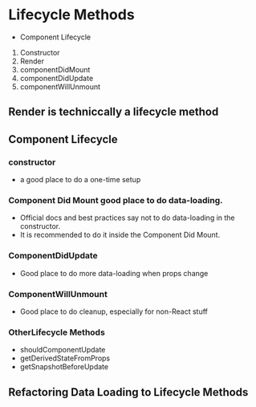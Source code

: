 # Lifecycle Methods

- Component Lifecycle

1. Constructor
2. Render
3. componentDidMount
4. componentDidUpdate
5. componentWillUnmount

## Render is techniccally a lifecycle method

## Component Lifecycle

### constructor

- a good place to do a one-time setup

### Component Did Mount good place to do data-loading.

- Official docs and best practices say not to do data-loading in the constructor.
- It is recommended to do it inside the Component Did Mount.

### ComponentDidUpdate

- Good place to do more data-loading when props change

### ComponentWillUnmount

- Good place to do cleanup, especially for non-React stuff

### OtherLifecycle Methods

- shouldComponentUpdate
- getDerivedStateFromProps
- getSnapshotBeforeUpdate

## Refactoring Data Loading to Lifecycle Methods
